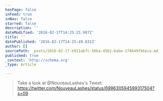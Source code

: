 ```yaml
---
hasPage: false
inFeed: true
inNav: false
starred: false
description: ''
dateModified: '2016-02-17T14:25:25.987Z'
title: ''
datePublished: '2016-02-17T14:25:49.831Z'
author: []
sourcePath: _posts/2016-02-17-b911ab7c-56ba-4562-babe-1f8649fb6eca.md
published: true
_context: 'http://schema.org'
_type: Article

---
```

> Take a look at @NouveauLashes's Tweet: https://twitter.com/NouveauLashes/status/699630594599317504?s=09